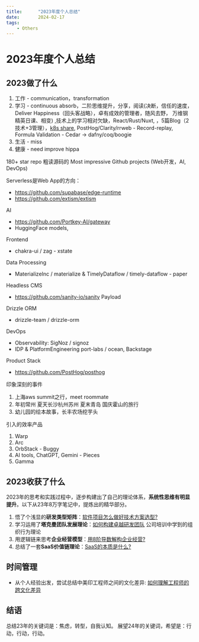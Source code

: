```yaml
---
title:      "2023年度个人总结"
date:       2024-02-17
tags:
    - Others
---
```


# 2023年度个人总结

## 2023做了什么

1. 工作 - communication，transformation
2. 学习 - continuous absorb，二阶思维提升，分享，阅读(决断，信任的速度，Deliver Happiness（回头客战略），卓有成效的管理者，随风去野， 万维钢精英日课、相变) ,技术上的学习相对欠缺，React/Rust/Nuxt,  ，5篇Blog（2技术+3管理），[k8s share](./0072-k8s-in-30-min.markdown),   PostHog/Clarity/rrweb - Record-replay, Formula Validation - Cedar -> dafny/coq/boogie
3. 生活 - miss
4. 健康 - need improve hippa

180+ star repo
 粗读源码的 Most impressive Github projects (Web开发，AI, DevOps)

Serverless是Web App的方向：
- https://github.com/supabase/edge-runtime
- https://github.com/extism/extism

AI
- https://github.com/Portkey-AI/gateway
- HuggingFace models,

Frontend
- chakra-ui / zag - xstate

Data Processing
- MaterializeInc / materialize & TimelyDataflow / timely-dataflow - paper 

Headless CMS
- https://github.com/sanity-io/sanity  Payload

Drizzle ORM
- drizzle-team / drizzle-orm

DevOps
- Observability: SigNoz / signoz
- IDP & PlatformEngineering port-labs / ocean, Backstage

Product Stack
- https://github.com/PostHog/posthog


印象深刻的事件
1. 上海aws summit之行，meet roommate
2. 年初常州 夏天长沙杭州苏州 夏末青岛 国庆霍山的旅行
3. 幼儿园的绘本故事，长丰农场挖芋头

引入的效率产品
1. Warp
2. Arc
3. OrbStack - Buggy
4. AI tools, ChatGPT, Gemini - Pieces
5. Gamma

## 2023收获了什么

2023年的思考和实践过程中，逐步构建出了自己的理论体系，**系统性思维有明显提升**。以下从23年8万字笔记中，提炼出的精华部分。

1. 悟了个浅显的**研发类型矩阵**：[软件项目怎么做好技术方案选型?](./0073-4-types-of-r-n-d.md)
2. 学习运用了**塔克曼团队发展理论**：[如何构建卓越研发团队](./0074-tech-team.markdown) 公司培训中学到的组织行为理论
3. 用逻辑链来思考**企业经营模型**：[用8阶导数解构企业经营?](0075-enterprise-8-order-derivative.md)
4. 总结了一套**SaaS价值链理论**：[SaaS的本质是什么?](0076-what-is-saas.md)

## 时间管理

- 从个人经验出发，尝试总结中美印工程师之间的文化差异: [如何理解工程师的跨文化差异](./0071-engineer-cross-culture.markdown)


## 结语

总结23年的关键词是：焦虑，转型，自我认知。
展望24年的关键词，希望是：行动，行动，行动。
